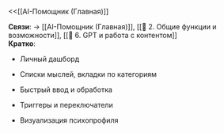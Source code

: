 <<[[AI-Помощник (Главная)]]

**Связи**: → [[AI-Помощник (Главная)]], [[🔧 2. Общие функции и возможности]], [[🧠 6. GPT и работа с контентом]]  
**Кратко**:

- Личный дашборд
    
- Списки мыслей, вкладки по категориям
    
- Быстрый ввод и обработка
    
- Триггеры и переключатели
    
- Визуализация психопрофиля